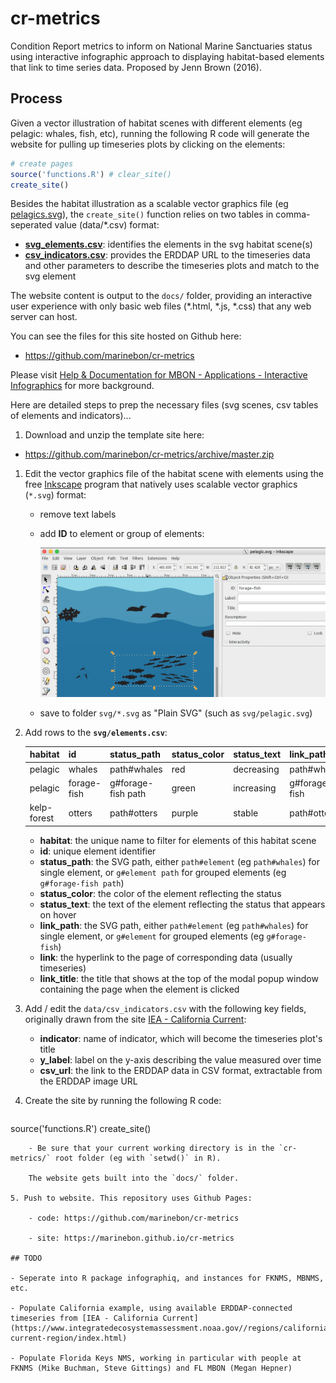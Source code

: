 # cr-metrics

Condition Report metrics to inform on National Marine Sanctuaries status using interactive infographic approach to displaying habitat-based elements that link to time series data. Proposed by Jenn Brown (2016).

## Process

Given a vector illustration of habitat scenes with different elements (eg pelagic: whales, fish, etc), running the following R code will generate the website for pulling up timeseries plots by clicking on the elements:

```R
# create pages
source('functions.R') # clear_site()
create_site()
```

Besides the habitat illustration as a scalable vector graphics file (eg [pelagics.svg](https://github.com/marinebon/cr-metrics/blob/master/svg/pelagic.svg)), the `create_site()` function relies on two tables in comma-seperated value (data/\*.csv) format:

- [**svg_elements.csv**](https://github.com/marinebon/cr-metrics/blob/master/data/svg_elements.csv): identifies the elements in the svg habitat scene(s)
- [**csv_indicators.csv**](https://github.com/marinebon/cr-metrics/blob/master/data/csv_indicators.csv): provides the ERDDAP URL to the timeseries data and other parameters to describe the timeseries plots and match to the svg element

The website content is output to the `docs/` folder, providing an interactive user experience with only basic web files (\*.html, \*.js, \*.css) that any web server can host.

You can see the files for this site hosted on Github here:

- https://github.com/marinebon/cr-metrics

Please visit [Help & Documentation for MBON - Applications - Interactive Infographics](https://marinebon.github.io/help/apps.html#interactive-infographics) for more background.

Here are detailed steps to prep the necessary files (svg scenes, csv tables of elements and indicators)...

1. Download and unzip the template site here:

- https://github.com/marinebon/cr-metrics/archive/master.zip

1. Edit the vector graphics file of the habitat scene with elements using the free [Inkscape](http://inkscape.org) program that natively uses scalable vector graphics (`*.svg`) format:
    - remove text labels
    - add **ID** to element or group of elements:
    
        ![](img/inkscape-screenshot_svg-id.png)
    - save to folder `svg/*.svg` as "Plain SVG" (such as `svg/pelagic.svg`)
    
2. Add rows to the **`svg/elements.csv`**:

    habitat     | id          | status_path        | status_color | status_text | link_path     | link                   | link_title
    ------------|-------------|-----------------|--------------|-------------|---------------|------------------------|------------
    pelagic     | whales      | path#whales        | red          | decreasing  | path#whales   | ./pages/pinnipeds.html | Whales
    pelagic     | forage-fish | g#forage-fish path | green        | increasing  | g#forage-fish | ./pages/pinnipeds.html | Forage Fish
    kelp-forest | otters      | path#otters         | purple       | stable      | path#otter    | ./pages/pinnipeds.html | Sea Otters
    
    - **habitat**: the unique name to filter for elements of this habitat scene
    - **id**: unique element identifier
    - **status_path**: the SVG path, either `path#element` (eg `path#whales`) for single element, or `g#element path` for grouped elements (eg `g#forage-fish path`)
    - **status_color**: the color of the element reflecting the status
    - **status_text**: the text of the element reflecting the status that appears on hover
    - **link_path**: the SVG path, either `path#element` (eg `path#whales`) for single element, or `g#element` for grouped elements (eg `g#forage-fish`)
    - **link**: the hyperlink to the page of corresponding data (usually timeseries)
    - **link_title**: the title that shows at the top of the modal popup window containing the page when the element is clicked

3. Add / edit the `data/csv_indicators.csv` with the following key fields, originally drawn from the site [IEA - California Current](https://www.integratedecosystemassessment.noaa.gov//regions/california-current-region/index.html):

    - **indicator**: name of indicator, which will become the timeseries plot's title
    - **y_label**: label on the y-axis describing the value measured over time
    - **csv_url**: the link to the ERDDAP data in CSV format, extractable from the ERDDAP image URL
    
4. Create the site by running the following R code:

    ```R
source('functions.R')
create_site()
```
    - Be sure that your current working directory is in the `cr-metrics/` root folder (eg with `setwd()` in R).

    The website gets built into the `docs/` folder.

5. Push to website. This repository uses Github Pages:

    - code: https://github.com/marinebon/cr-metrics

    - site: https://marinebon.github.io/cr-metrics

## TODO

- Seperate into R package infographiq, and instances for FKNMS, MBNMS, etc.

- Populate California example, using available ERDDAP-connected timeseries from [IEA - California Current](https://www.integratedecosystemassessment.noaa.gov//regions/california-current-region/index.html)

- Populate Florida Keys NMS, working in particular with people at FKNMS (Mike Buchman, Steve Gittings) and FL MBON (Megan Hepner)

